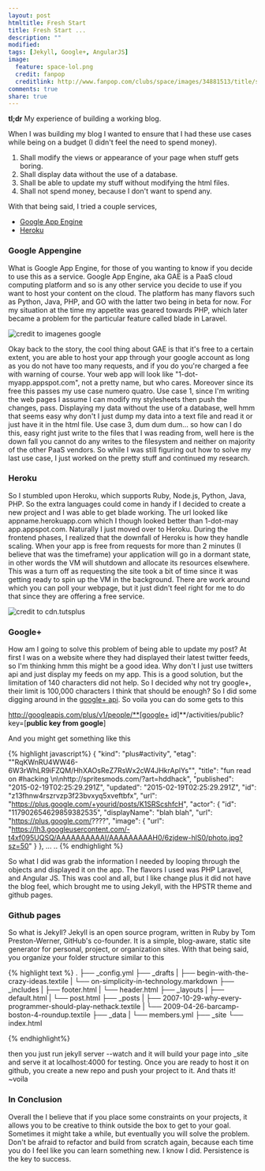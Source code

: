 ```yaml
---
layout: post
htmltitle: Fresh Start
title: Fresh Start ...
description: ""
modified: 
tags: [Jekyll, Google+, AngularJS]
image:
  feature: space-lol.png
  credit: fanpop
  creditlink: http://www.fanpop.com/clubs/space/images/34881513/title/space-lols-photo
comments: true
share: true
---
```


**tl;dr** My experience of building a working blog.

When I was building my blog I wanted to ensure that I had these use cases while being on a budget (I didn't feel the need to spend money).

1. Shall modify the views or appearance of your page when stuff gets boring.
2. Shall display data without the use of a database.
3. Shall be able to update my stuff without modifying the html files.
4. Shall not spend money, because I don't want to spend any.

With that being said, I tried a couple services, 

* <a href="https://cloud.google.com/appengine/?utm_source=google&utm_medium=cpc&utm_campaign=2015-q1-cloud-northam-us-gae-bkws-freetrial-en&gclid=CKaRo8eMqsQCFe7m7Aod0XAABw" target="_blank">Google App Engine</a>
* <a href="https://www.heroku.com/" target="_blank">Heroku</a>

### Google Appengine
What is Google App Engine, for those of you wanting to know if you decide to use this as a service. Google App Engine, aka GAE is a PaaS cloud computing platform and so is any other service you decide to use if you want to host your content on the cloud. The platform has many flavors such as Python, Java, PHP, and GO with the latter two being in beta for now. For my situation at the time my appetite was geared towards PHP, which later became a problem for the particular feature called blade in Laravel.

<img style="display: block; margin-left: auto; margin-right: auto" alt="credit to imagenes google" title="credit to imagenes google" src="http://imagenes.es.sftcdn.net/es/scrn/70000/70210/google-app-engine-3.jpg"/>

Okay back to the story, the cool thing about GAE is that it's free to a certain extent, you are able to host your app through your google account as long as you do not have too many requests, and if you do you're charged a fee with warning of course. Your web app will look like "1-dot-myapp.appspot.com", not a pretty name, but who cares. Moreover since its free this passes my use case numero quatro. Use case 1, since I'm writing the web pages I assume I can modify my stylesheets then push the changes, pass. Displaying my data without the use of a database, well hmm that seems easy why don't I just dump my data into a text file and read it or just have it in the html file. Use case 3, dum dum dum... so how can I do this, easy right just write to the files that I was reading from, well here is the down fall you cannot do any writes to the filesystem and neither on majority of the other PaaS vendors. So while I was still figuring out how to solve my last use case, I just worked on the pretty stuff and continued my research.

### Heroku
So I stumbled upon Heroku, which supports Ruby, Node.js, Python, Java, PHP. So the extra languages could come in handy if I decided to create a new project and I was able to get blade working. The url looked like appname.herokuapp.com which I though looked better than 1-dot-may app.appspot.com. Naturally I just moved over to Heroku. During the frontend phases, I realized that the downfall of Heroku is how they handle scaling. When your app is free from requests for more than 2 minutes (I believe that was the timeframe) your application will go in a dormant state, in other words the VM will shutdown and allocate its resources elsewhere. This was a turn off as requesting the site took a bit of time since it was getting ready to spin up the VM in the background. There are work around which you can poll your webpage, but it just didn't feel right for me to do that since they are offering a free service.


<img alt="credit to cdn.tutsplus" title="credit to cdn.tutsplus" src="https://cdn.tutsplus.com/net/uploads/legacy/2145_appfogheroku/Pic2.png"/>

### Google+
How am I going to solve this problem of being able to update my post? At first I was on a website where they had displayed their latest twitter feeds, so I'm thinking hmm this might be a good idea. Why don't I just use twitters api and just display my feeds on my app. This is a good solution, but the limitation of 140 characters did not help. So I decided why not try google+, their limit is 100,000 characters I think that should be enough? So I did some digging around in the <a href="https://developers.google.com/+/api/" target="_blank">google+ api</a>. So voila you can do some gets to this 

http://googleapis.com/plus/v1/people/**[google+ id]**/activities/public?key=[**public key from google**]

And you might get something like this

{% highlight javascript%}
 {
   "kind": "plus#activity",
   "etag": "\"RqKWnRU4WW46-6W3rWhLR9iFZQM/HhXAOsReZ7RsWx2cW4JHkrAplYs\"",
   "title": "fun read on #hacking \n\nhttp://spritesmods.com/?art=hddhack",
   "published": "2015-02-19T02:25:29.291Z",
   "updated": "2015-02-19T02:25:29.291Z",
   "id": "z13fhnw4rszrvzp3f23bvxyq5xveftbfx",
   "url": "https://plus.google.com/+yourid/posts/K1SRScshfcH",
   "actor": {
    "id": "117902654629859382535",
    "displayName": "blah blah",
    "url": "https://plus.google.com/????",
    "image": {
     "url": "https://lh3.googleusercontent.com/-t4xf095UQSQ/AAAAAAAAAAI/AAAAAAAAAH0/6zjdew-hlS0/photo.jpg?sz=50"
    }
   },
  ...
  ..
{% endhighlight %}

So what I did was grab the information I needed by looping through the objects and displayed it on the app. The flavors I used was PHP Laravel, and Angular JS.  This was cool and all, but I like change plus it did not have the blog feel, which brought me to using Jekyll, with the HPSTR theme and github pages.

### Github pages
So what is Jekyll? Jekyll is an open source program, written in Ruby by Tom Preston-Werner, GitHub's co-founder. It is a simple, blog-aware, static site generator for personal, project, or organization sites.
With that being said, you organize your folder structure similar to this

{% highlight text %}
.
├── _config.yml
├── _drafts
|   ├── begin-with-the-crazy-ideas.textile
|   └── on-simplicity-in-technology.markdown
├── _includes
|   ├── footer.html
|   └── header.html
├── _layouts
|   ├── default.html
|   └── post.html
├── _posts
|   ├── 2007-10-29-why-every-programmer-should-play-nethack.textile
|   └── 2009-04-26-barcamp-boston-4-roundup.textile
├── _data
|   └── members.yml
├── _site
└── index.html

{% endhighlight%}

then you just run jekyll server --watch and it will build your page into _site and serve it at localhost:4000 for testing. Once you are ready to host it on github, you create a new repo and push your project to it. And thats it! ~voila

### In Conclusion

Overall the I believe that if you place some constraints on your projects, it allows you to be creative to think outside the box to get to your goal. Sometimes it might take a while, but eventually you will solve the problem. Don't be afraid to refactor and build from scratch again, because each time you do I feel like you can learn something new. I know I did. Persistence is the key to success.

